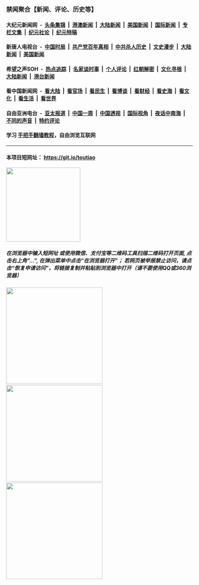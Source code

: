 ### 禁闻聚合【新闻、评论、历史等】

#### 大纪元新闻网 &nbsp;-&nbsp; [头条集锦](indexes/E头条集锦.md?t=02100344) &nbsp;|&nbsp; [港澳新闻](indexes/E港澳新闻.md?t=02100344)  &nbsp;|&nbsp; [大陆新闻](indexes/E大陆新闻.md?t=02100344) &nbsp;|&nbsp; [美国新闻](indexes/E美国新闻.md?t=02100344) &nbsp;|&nbsp; [国际新闻](indexes/E国际新闻.md?t=02100344) &nbsp;|&nbsp; [专栏文集](indexes/E专栏文集.md?t=02100344) &nbsp;|&nbsp; [纪元社论](indexes/E纪元社论.md?t=02100344) &nbsp;|&nbsp; [纪元特稿](indexes/E纪元特稿.md?t=02100344) 

#### 新唐人电视台 &nbsp;-&nbsp; [中国时局](indexes/N中国时局.md?t=02100344) &nbsp;|&nbsp; [共产党百年真相](indexes/N共产党百年真相.md?t=02100344) &nbsp;|&nbsp; [中共杀人历史](indexes/N中共杀人历史.md?t=02100344) &nbsp;|&nbsp; [文史漫步](indexes/N文史漫步.md?t=02100344) &nbsp;|&nbsp; [大陆新闻](indexes/N大陆新闻.md?t=02100344) &nbsp;|&nbsp; [美国新闻](indexes/N美国新闻.md?t=02100344)

#### 希望之声SOH &nbsp;-&nbsp; [热点追踪](indexes/H热点追踪.md?t=02100344) &nbsp;|&nbsp; [名家谈时事](indexes/H名家谈时事.md?t=02100344) &nbsp;|&nbsp; [个人评论](indexes/H个人评论.md?t=02100344)  &nbsp;|&nbsp; [红朝解密](indexes/H红朝解密.md?t=02100344) &nbsp;|&nbsp; [文化寻根](indexes/H文化寻根.md?t=02100344) &nbsp;|&nbsp; [大陆新闻](indexes/H大陆新闻.md?t=02100344) &nbsp;|&nbsp; [港台新闻](indexes/H港台新闻.md?t=02100344)

#### 看中国新闻网 &nbsp;-&nbsp; [看大陆](indexes/S看大陆.md?t=02100344) &nbsp;|&nbsp; [看官场](indexes/S看官场.md?t=02100344) &nbsp;|&nbsp; [看民生](indexes/S看民生.md?t=02100344)  &nbsp;|&nbsp; [看博谈](indexes/S看博谈.md?t=02100344) &nbsp;|&nbsp; [看财经](indexes/S看财经.md?t=02100344) &nbsp;|&nbsp; [看史海](indexes/S看史海.md?t=02100344) &nbsp;|&nbsp; [看文化](indexes/S看文化.md?t=02100344) &nbsp;|&nbsp; [看生活](indexes/S看生活.md?t=02100344) &nbsp;|&nbsp; [看世界](indexes/S看世界.md?t=02100344)

#### 自由亚洲电台 &nbsp;-&nbsp; [亚太报道](indexes/R亚太报道.md?t=02100344) &nbsp;|&nbsp; [中国一周](indexes/R中国一周.md?t=02100344) &nbsp;|&nbsp; [中国透视](indexes/R中国透视.md?t=02100344)  &nbsp;|&nbsp; [国际视角](indexes/R国际视角.md?t=02100344) &nbsp;|&nbsp; [夜话中南海](indexes/R夜话中南海.md?t=02100344) &nbsp;|&nbsp; [不同的声音](indexes/R不同的声音.md?t=02100344) &nbsp;|&nbsp; [特约评论](indexes/R特约评论.md?t=02100344)

#### 学习 [手把手翻墙教程](https://github.com/gfw-breaker/guides/wiki)，自由浏览互联网

----

#### 本项目短网址： https://git.io/toutiao
<img src="https://raw.githubusercontent.com/gfw-breaker/banned-news/master/scripts/img/qr.png" width="200px"/>  

##### 在浏览器中输入短网址 或使用微信、支付宝等二维码工具扫描二维码打开页面, 点击右上角"...", 在弹出菜单中点击“在浏览器打开”； 若网页被举报禁止访问，请点击“恢复申请访问”，将链接复制并粘贴到浏览器中打开（请不要使用QQ或360浏览器）

<img src="https://raw.githubusercontent.com/gfw-breaker/banned-news/master/scripts/img/1.png" width="260px"/> &nbsp; <img src="https://raw.githubusercontent.com/gfw-breaker/banned-news/master/scripts/img/2.png" width="260px"/> &nbsp; <img src="https://raw.githubusercontent.com/gfw-breaker/banned-news/master/scripts/img/3.png" width="260px"/>
